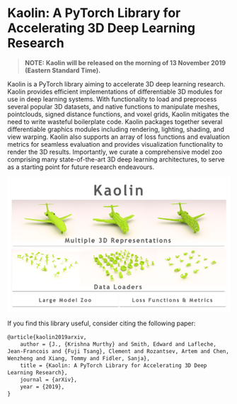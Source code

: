 # Kaolin: A PyTorch Library for Accelerating 3D Deep Learning Research

> **NOTE:** **Kaolin will be released on the morning of 13 November 2019 (Eastern Standard Time).**

Kaolin is a PyTorch library aiming to accelerate 3D deep learning research. Kaolin provides efficient implementations of differentiable 3D modules for use in deep learning systems. With functionality to load and preprocess several popular 3D datasets, and native functions to manipulate meshes, pointclouds, signed distance functions, and voxel grids, Kaolin mitigates the need to write wasteful boilerplate code. Kaolin packages together several differentiable graphics modules including rendering, lighting, shading, and view warping. Kaolin also supports an array of loss functions and evaluation metrics for seamless evaluation and provides visualization functionality to render the 3D results. Importantly, we curate a comprehensive model zoo comprising many state-of-the-art 3D deep learning architectures, to serve as a starting point for future research endeavours.

<p align="center">
    <img src="kaolin.png">
</p>

If you find this library useful, consider citing the following paper:
```
@article{kaolin2019arxiv,
    author = {J., {Krishna Murthy} and Smith, Edward and Lafleche, Jean-Francois and {Fuji Tsang}, Clement and Rozantsev, Artem and Chen, Wenzheng and Xiang, Tommy and Fidler, Sanja},
    title = {Kaolin: A PyTorch Library for Accelerating 3D Deep Learning Research},
    journal = {arXiv},
    year = {2019},
}

```
